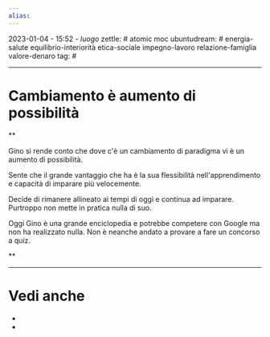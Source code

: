```yaml
---
alias: 
---
```

2023-01-04 - 15:52 - *luogo*
zettle: # atomic moc
ubuntudream: # energia-salute equilibrio-interiorità etica-sociale impegno-lavoro relazione-famiglia valore-denaro 
tag: #

---
# Cambiamento è aumento di possibilità


**

Gino si rende conto che dove c'è un cambiamento di paradigma vi è un aumento di possibilità.

Sente che il grande vantaggio che ha è la sua flessibilità nell'apprendimento e capacità di imparare più velocemente.

Decide di rimanere allineato ai tempi di oggi e continua ad imparare. Purtroppo non mette in pratica nulla di suo.

Oggi Gino è una grande enciclopedia e potrebbe competere con Google ma non ha realizzato nulla. Non è neanche andato a provare a fare un concorso a quiz.

**


---
# Vedi anche
- 
- 